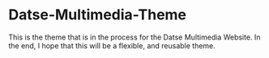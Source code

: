 # Datse-Multimedia-Theme
This is the theme that is in the process for the Datse Multimedia Website.  In the end, I hope that this will be a flexible, and reusable theme.
